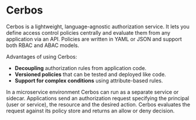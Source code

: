 # Cerbos

Cerbos is a lightweight, language-agnostic authorization service. It lets you define access control policies centrally and evaluate them from any application via an API. Policies are written in YAML or JSON and support both RBAC and ABAC models.

Advantages of using Cerbos:
- **Decoupling** authorization rules from application code.
- **Versioned policies** that can be tested and deployed like code.
- **Support for complex conditions** using attribute-based rules.

In a microservice environment Cerbos can run as a separate service or sidecar. Applications send an authorization request specifying the principal (user or service), the resource and the desired action. Cerbos evaluates the request against its policy store and returns an allow or deny decision.
